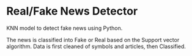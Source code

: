# Real/Fake News Detector

KNN model to detect fake news using Python.

The news is classified into Fake or Real based on the Support vector algorithm.
Data is first cleaned of symbols and articles, then Classified.

